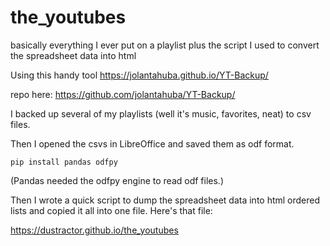 # the_youtubes
basically everything I ever put on a playlist plus the script I used to convert the spreadsheet data into html


Using this handy tool https://jolantahuba.github.io/YT-Backup/

repo here:
https://github.com/jolantahuba/YT-Backup/ 

I backed up several of my playlists (well it's music, favorites, neat) to csv files.

Then I opened the csvs in LibreOffice and saved them as odf format.

    pip install pandas odfpy
	
(Pandas needed the odfpy engine to read odf files.)

Then I wrote a quick script to dump the spreadsheet data into html ordered lists and copied it all into one file. Here's that file:

https://dustractor.github.io/the_youtubes

